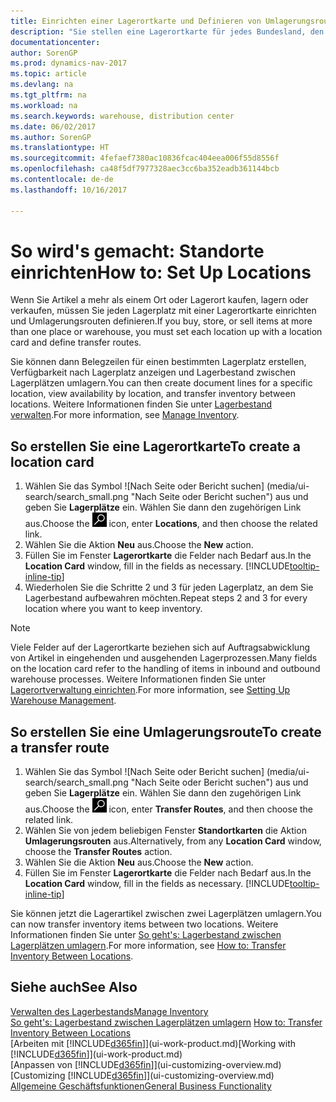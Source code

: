 ```yaml
---
title: Einrichten einer Lagerortkarte und Definieren von Umlagerungsrouten
description: "Sie stellen eine Lagerortkarte für jedes Bundesland, den von Lagerartikel speichern, beispielsweise, ein Lager oder eine Vertriebsstelle und Einrichtungsrouten, um Artikel zwischen Lagerorten umlagern erstellen."
documentationcenter: 
author: SorenGP
ms.prod: dynamics-nav-2017
ms.topic: article
ms.devlang: na
ms.tgt_pltfrm: na
ms.workload: na
ms.search.keywords: warehouse, distribution center
ms.date: 06/02/2017
ms.author: SorenGP
ms.translationtype: HT
ms.sourcegitcommit: 4fefaef7380ac10836fcac404eea006f55d8556f
ms.openlocfilehash: ca48f5df7977328aec3cc6ba352eadb361144bcb
ms.contentlocale: de-de
ms.lasthandoff: 10/16/2017

---
```

# <a name="how-to-set-up-locations"></a><span data-ttu-id="3ec79-103">So wird's gemacht: Standorte einrichten</span><span class="sxs-lookup"><span data-stu-id="3ec79-103">How to: Set Up Locations</span></span>
<span data-ttu-id="3ec79-104">Wenn Sie Artikel a mehr als einem Ort oder Lagerort kaufen, lagern oder verkaufen, müssen Sie jeden Lagerplatz mit einer Lagerortkarte einrichten und Umlagerungsrouten definieren.</span><span class="sxs-lookup"><span data-stu-id="3ec79-104">If you buy, store, or sell items at more than one place or warehouse, you must set each location up with a location card and define transfer routes.</span></span>

<span data-ttu-id="3ec79-105">Sie können dann Belegzeilen für einen bestimmten Lagerplatz erstellen, Verfügbarkeit nach Lagerplatz anzeigen und Lagerbestand zwischen Lagerplätzen umlagern.</span><span class="sxs-lookup"><span data-stu-id="3ec79-105">You can then create document lines for a specific location, view availability by location, and transfer inventory between locations.</span></span> <span data-ttu-id="3ec79-106">Weitere Informationen finden Sie unter [Lagerbestand verwalten](inventory-manage-inventory.md).</span><span class="sxs-lookup"><span data-stu-id="3ec79-106">For more information, see [Manage Inventory](inventory-manage-inventory.md).</span></span>

## <a name="to-create-a-location-card"></a><span data-ttu-id="3ec79-107">So erstellen Sie eine Lagerortkarte</span><span class="sxs-lookup"><span data-stu-id="3ec79-107">To create a location card</span></span>
1. <span data-ttu-id="3ec79-108">Wählen Sie das Symbol ![Nach Seite oder Bericht suchen] (media/ui-search/search_small.png "Nach Seite oder Bericht suchen") aus und geben Sie **Lagerplätze** ein. Wählen Sie dann den zugehörigen Link aus.</span><span class="sxs-lookup"><span data-stu-id="3ec79-108">Choose the ![Search for Page or Report](media/ui-search/search_small.png "Search for Page or Report icon") icon, enter **Locations**, and then choose the related link.</span></span>
2. <span data-ttu-id="3ec79-109">Wählen Sie die Aktion **Neu** aus.</span><span class="sxs-lookup"><span data-stu-id="3ec79-109">Choose the **New** action.</span></span>
3. <span data-ttu-id="3ec79-110">Füllen Sie im Fenster **Lagerortkarte** die Felder nach Bedarf aus.</span><span class="sxs-lookup"><span data-stu-id="3ec79-110">In the **Location Card** window, fill in the fields as necessary.</span></span> [!INCLUDE[tooltip-inline-tip](includes/tooltip-inline-tip_md.md)]
4. <span data-ttu-id="3ec79-111">Wiederholen Sie die Schritte 2 und 3 für jeden Lagerplatz, an dem Sie Lagerbestand aufbewahren möchten.</span><span class="sxs-lookup"><span data-stu-id="3ec79-111">Repeat steps 2 and 3 for every location where you want to keep inventory.</span></span>

> [!NOTE]  
> <span data-ttu-id="3ec79-112">Viele Felder auf der Lagerortkarte beziehen sich auf Auftragsabwicklung von Artikel in eingehenden und ausgehenden Lagerprozessen.</span><span class="sxs-lookup"><span data-stu-id="3ec79-112">Many fields on the location card refer to the handling of items in inbound and outbound warehouse processes.</span></span> <span data-ttu-id="3ec79-113">Weitere Informationen finden Sie unter [Lagerortverwaltung einrichten](warehouse-setup-warehouse.md).</span><span class="sxs-lookup"><span data-stu-id="3ec79-113">For more information, see [Setting Up Warehouse Management](warehouse-setup-warehouse.md).</span></span>

## <a name="to-create-a-transfer-route"></a><span data-ttu-id="3ec79-114">So erstellen Sie eine Umlagerungsroute</span><span class="sxs-lookup"><span data-stu-id="3ec79-114">To create a transfer route</span></span>
1. <span data-ttu-id="3ec79-115">Wählen Sie das Symbol ![Nach Seite oder Bericht suchen] (media/ui-search/search_small.png "Nach Seite oder Bericht suchen") aus und geben Sie **Lagerplätze** ein. Wählen Sie dann den zugehörigen Link aus.</span><span class="sxs-lookup"><span data-stu-id="3ec79-115">Choose the ![Search for Page or Report](media/ui-search/search_small.png "Search for Page or Report icon") icon, enter **Transfer Routes**, and then choose the related link.</span></span>
2. <span data-ttu-id="3ec79-116">Wählen Sie von jedem beliebigen Fenster **Standortkarten** die Aktion **Umlagerungsrouten** aus.</span><span class="sxs-lookup"><span data-stu-id="3ec79-116">Alternatively, from any **Location Card** window, choose the **Transfer Routes** action.</span></span>
3. <span data-ttu-id="3ec79-117">Wählen Sie die Aktion **Neu** aus.</span><span class="sxs-lookup"><span data-stu-id="3ec79-117">Choose the **New** action.</span></span>
4. <span data-ttu-id="3ec79-118">Füllen Sie im Fenster **Lagerortkarte** die Felder nach Bedarf aus.</span><span class="sxs-lookup"><span data-stu-id="3ec79-118">In the **Location Card** window, fill in the fields as necessary.</span></span> [!INCLUDE[tooltip-inline-tip](includes/tooltip-inline-tip_md.md)]

<span data-ttu-id="3ec79-119">Sie können jetzt die Lagerartikel zwischen zwei Lagerplätzen umlagern.</span><span class="sxs-lookup"><span data-stu-id="3ec79-119">You can now transfer inventory items between two locations.</span></span> <span data-ttu-id="3ec79-120">Weitere Informationen finden Sie unter [So geht's: Lagerbestand zwischen Lagerplätzen umlagern](inventory-how-transfer-between-locations.md).</span><span class="sxs-lookup"><span data-stu-id="3ec79-120">For more information, see [How to: Transfer Inventory Between Locations](inventory-how-transfer-between-locations.md).</span></span>    

## <a name="see-also"></a><span data-ttu-id="3ec79-121">Siehe auch</span><span class="sxs-lookup"><span data-stu-id="3ec79-121">See Also</span></span>
[<span data-ttu-id="3ec79-122">Verwalten des Lagerbestands</span><span class="sxs-lookup"><span data-stu-id="3ec79-122">Manage Inventory</span></span>](inventory-manage-inventory.md)  
<span data-ttu-id="3ec79-123">[So geht's: Lagerbestand zwischen Lagerplätzen umlagern](inventory-how-transfer-between-locations.md)  </span><span class="sxs-lookup"><span data-stu-id="3ec79-123">[How to: Transfer Inventory Between Locations](inventory-how-transfer-between-locations.md)  </span></span>  
<span data-ttu-id="3ec79-124">[Arbeiten mit [!INCLUDE[d365fin](includes/d365fin_md.md)]](ui-work-product.md)</span><span class="sxs-lookup"><span data-stu-id="3ec79-124">[Working with [!INCLUDE[d365fin](includes/d365fin_md.md)]](ui-work-product.md)</span></span>  
<span data-ttu-id="3ec79-125">[Anpassen von [!INCLUDE[d365fin](includes/d365fin_md.md)]](ui-customizing-overview.md)</span><span class="sxs-lookup"><span data-stu-id="3ec79-125">[Customizing [!INCLUDE[d365fin](includes/d365fin_md.md)]](ui-customizing-overview.md)</span></span>  
[<span data-ttu-id="3ec79-126">Allgemeine Geschäftsfunktionen</span><span class="sxs-lookup"><span data-stu-id="3ec79-126">General Business Functionality</span></span>](ui-across-business-areas.md)

